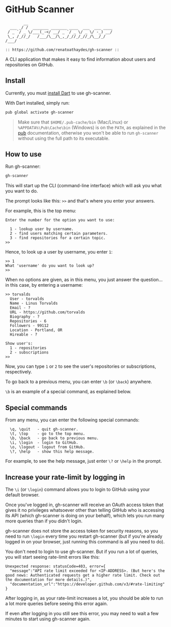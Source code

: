 # GitHub Scanner

```
        __                                     
  ___ _/ /  _______ _______ ____  ___  ___ ____
 / _ `/ _ \/___(_-</ __/ _ `/ _ \/ _ \/ -_) __/
 \_, /_//_/   /___/\__/\_,_/_//_/_//_/\__/_/   
/___/                                          

:: https://github.com/renatoathaydes/gh-scanner ::

```

A CLI application that makes it easy to find information about users and repositories on GitHub.

## Install

Currently, you must [install Dart](https://dart.dev/get-dart) to use gh-scanner.

With Dart installed, simply run:

```bash
pub global activate gh-scanner
```

> Make sure that `$HOME/.pub-cache/bin` (Mac/Linux) or `%APPDATA%\Pub\Cache\bin` (Windows) is on the
> `PATH`, as explained in the [pub](https://dart.dev/tools/pub/cmd/pub-global) documentation, otherwise
> you won't be able to run `gh-scanner` without using the full path to its executable.

## How to use

Run gh-scanner:

```bash
gh-scanner
```

This will start up the CLI (command-line interface) which will ask you what you want to do.

The prompt looks like this: `>>` and that's where you enter your answers.

For example, this is the top menu:

```
Enter the number for the option you want to use:

  1 - lookup user by username.
  2 - find users matching certain parameters.
  3 - find repositories for a certain topic.
>>
```

Hence, to look up a user by username, you enter `1`:

```
>> 1
What 'username' do you want to look up?
>> 
```

When no options are given, as in this menu, you just answer the question... in this case, by entering a username:

```
>> torvalds
  User - torvalds
  Name - Linus Torvalds
  Email - ?
  URL - https://github.com/torvalds
  Biography - ?
  Repositories - 6
  Followers - 99112
  Location - Portland, OR
  Hireable - ?

Show user's:
  1 - repositories
  2 - subscriptions
>> 
```

Now, you can type `1` or `2` to see the user's repositories or subscriptions, respectively.

To go back to a previous menu, you can enter `\b` (or `\back`) anywhere.

`\b` is an example of a special command, as explained below.

## Special commands

From any menu, you can enter the following special commands:

```
  \q, \quit   - quit gh-scanner.
  \t, \top    - go to the top menu.
  \b, \back   - go back to previous menu.
  \i, \login  - login to GitHub.
  \o, \logout - logout from GitHub.
  \?, \help   - show this help message.
```

For example, to see the help message, just enter `\?` or `\help` in the prompt.

## Increase your rate-limit by logging in

The `\i` (or `\login`) command allows you to login to GitHub using your default browser.

Once you've logged in, gh-scanner will receive an OAuth access token that gives it no privileges whatsoever other than
telling GitHub who is accessing its API (which gh-scanner is doing on your behalf), which lets you run many more 
queries than if you didn't login.

gh-scanner does not store the access token for security reasons, so you need to run `\login` every time you restart
gh-scanner (but if you're already logged in on your browser, just running this command is all you need to do). 

You don't need to login to use gh-scanner. But if you run a lot of queries, you will start seeing rate-limit errors
like this:

```
Unexpected response: statusCode=403, error={
  "message":"API rate limit exceeded for <IP-ADDRESS>. (But here's the good news: Authenticated requests get a higher rate limit. Check out the documentation for more details.)",
  "documentation_url":"https://developer.github.com/v3/#rate-limiting"
}
```

After logging in, as your rate-limit increases a lot, you should be able to run a lot more queries before seeing this
error again.

If even after logging in you still see this error, you may need to wait a few minutes to start using gh-scanner again.
